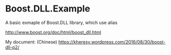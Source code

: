 # Boost.DLL.Example

A basic exmaple of Boost.DLL library, which use alias

http://www.boost.org/doc/html/boost_dll.html

My document:  (Chinese) https://kheresy.wordpress.com/2016/08/30/boost-dll-p2/
